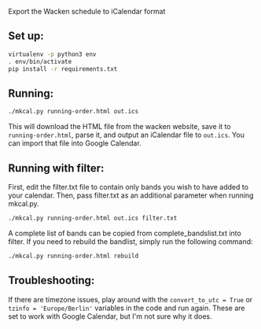 Export the Wacken schedule to iCalendar format

## Set up:

```bash
virtualenv -p python3 env
. env/bin/activate
pip install -r requirements.txt
```

## Running:

```bash
./mkcal.py running-order.html out.ics
```

This will download the HTML file from the wacken website, save it to `running-order.html`, parse it,
and output an iCalendar file to `out.ics`. You can import that file into Google Calendar.


## Running with filter:

First, edit the filter.txt file to contain only bands you wish to have added to your calendar. Then, pass filter.txt as an additional parameter when running mkcal.py.

```bash
./mkcal.py running-order.html out.ics filter.txt
```

A complete list of bands can be copied from complete_bandslist.txt into filter. If you need to rebuild the bandlist, simply run the following command:

```bash
./mkcal.py running-order.html rebuild
```


## Troubleshooting:


If there are timezone issues, play around with the `convert_to_utc = True` or `tzinfo = 'Europe/Berlin'`
variables in the code and run again. These are set to work with Google Calendar,
but I'm not sure why it does.

